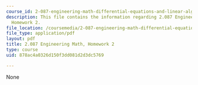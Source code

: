 ```yaml
---
course_id: 2-087-engineering-math-differential-equations-and-linear-algebra-fall-2014
description: This file contains the information regarding 2.087 Engineering Math,
  Homework 2.
file_location: /coursemedia/2-087-engineering-math-differential-equations-and-linear-algebra-fall-2014/878ac4a0326d150f3dd081d2d3dc5769_MIT2_087F14_Homework2.pdf
file_type: application/pdf
layout: pdf
title: 2.087 Engineering Math, Homework 2
type: course
uid: 878ac4a0326d150f3dd081d2d3dc5769

---
```

None